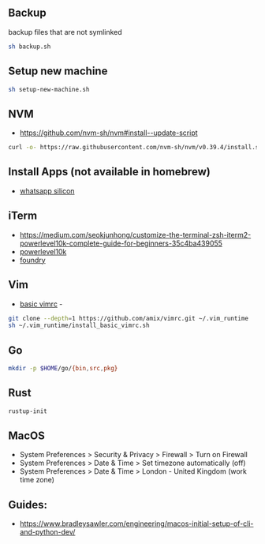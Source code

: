 ## Backup

backup files that are not symlinked
```bash
sh backup.sh
```

## Setup new machine

```bash
sh setup-new-machine.sh
```

## NVM

* https://github.com/nvm-sh/nvm#install--update-script
```bash
curl -o- https://raw.githubusercontent.com/nvm-sh/nvm/v0.39.4/install.sh | bash
```

## Install Apps (not available in homebrew)

* [whatsapp silicon](https://web.whatsapp.com/desktop/mac_native/release/)

## iTerm

* https://medium.com/seokjunhong/customize-the-terminal-zsh-iterm2-powerlevel10k-complete-guide-for-beginners-35c4ba439055
* [powerlevel10k](https://github.com/romkatv/powerlevel10k/tree/master#getting-started)
* [foundry](https://book.getfoundry.sh/getting-started/installation)

## Vim

* [basic vimrc](https://github.com/amix/vimrc#how-to-install-the-basic-version) - 

```bash
git clone --depth=1 https://github.com/amix/vimrc.git ~/.vim_runtime
sh ~/.vim_runtime/install_basic_vimrc.sh
```

## Go

```bash
mkdir -p $HOME/go/{bin,src,pkg}
```

## Rust

```bash
rustup-init
```

## MacOS

* System Preferences > Security & Privacy > Firewall > Turn on Firewall
* System Preferences > Date & Time > Set timezone automatically (off)
* System Preferences > Date & Time > London - United Kingdom (work time zone)

## Guides:

* https://www.bradleysawler.com/engineering/macos-initial-setup-of-cli-and-python-dev/